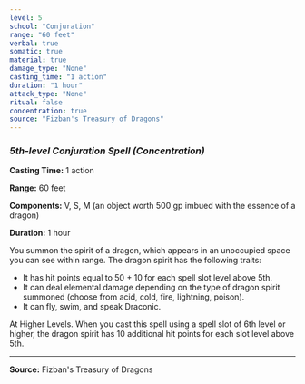 ```yaml
---
level: 5
school: "Conjuration"
range: "60 feet"
verbal: true
somatic: true
material: true
damage_type: "None"
casting_time: "1 action"
duration: "1 hour"
attack_type: "None"
ritual: false
concentration: true
source: "Fizban's Treasury of Dragons"
---
```


### *5th-level Conjuration Spell* *(Concentration)*

**Casting Time:** 1 action

**Range:** 60 feet

**Components:** V, S, M (an object worth 500 gp imbued with the essence of a dragon)

**Duration:** 1 hour

You summon the spirit of a dragon, which appears in an unoccupied space you can see within range. The dragon spirit has the following traits: 
- It has hit points equal to 50 + 10 for each spell slot level above 5th.
- It can deal elemental damage depending on the type of dragon spirit summoned (choose from acid, cold, fire, lightning, poison).
- It can fly, swim, and speak Draconic.

At Higher Levels. When you cast this spell using a spell slot of 6th level or higher, the dragon spirit has 10 additional hit points for each slot level above 5th.

---

**Source:** Fizban's Treasury of Dragons
